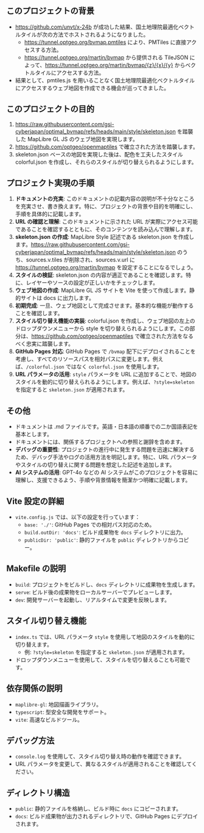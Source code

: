 ## このプロジェクトの背景

- https://github.com/unvt/x-24b が成功した結果、国土地理院最適化ベクトルタイルが次の方法でホストされるようになりました。
  - https://tunnel.optgeo.org/bvmap.pmtiles により、PMTiles に直接アクセスする方法。
  - https://tunnel.optgeo.org/martin/bvmap から提供される TileJSON によって、https://tunnel.optgeo.org/martin/bvmap/{z}/{x}/{y} からベクトルタイルにアクセスする方法。
- 結果として、pmtiles.js を用いることなく国土地理院最適化ベクトルタイルにアクセスするウェブ地図を作成できる機会が巡ってきました。

## このプロジェクトの目的

1. https://raw.githubusercontent.com/gsi-cyberjapan/optimal_bvmap/refs/heads/main/style/skeleton.json を踏襲した MapLibre GL JS のウェブ地図を実現します。
2. https://github.com/optgeo/openmaptiles で確立された方法を踏襲します。
3. skeleton.json ベースの地図を実現した後は、配色を工夫したスタイル colorful.json を作成し、それらのスタイルが切り替えられるようにします。

## プロジェクト実現の手順

1. **ドキュメントの充実**: このドキュメントの記載内容の説明が不十分なところを充実させ、書き換えます。特に、プロジェクトの背景や目的を明確にし、手順を具体的に記載します。
2. **URL の確認と理解**: このドキュメントに示された URL が実際にアクセス可能であることを確認するとともに、そのコンテンツを読み込んで理解します。
3. **skeleton.json の作成**: MapLibre Style 記述である skeleton.json を作成します。https://raw.githubusercontent.com/gsi-cyberjapan/optimal_bvmap/refs/heads/main/style/skeleton.json のうち、sources.v.tiles が削除され、sources.v.url に https://tunnel.optgeo.org/martin/bvmap を設定することになるでしょう。
4. **スタイルの検証**: skeleton.json の内容が適正であることを確認します。特に、レイヤーやソースの設定が正しいかをチェックします。
5. **ウェブ地図の作成**: MapLibre GL JS サイトを Vite を使って作成します。静的サイトは docs に出力します。
6. **初期完成**: 一旦、ウェブ地図として完成させます。基本的な機能が動作することを確認します。
7. **スタイル切り替え機能の実装**: colorful.json を作成し、ウェブ地図の左上のドロップダウンメニューから style を切り替えられるようにします。この部分は、https://github.com/optgeo/openmaptiles で確立された方法をなるべく忠実に踏襲します。
8. **GitHub Pages 対応**: GitHub Pages で `/bvmap` 配下にデプロイされることを考慮し、すべてのリソースパスを相対パスに変更します。例えば、`/colorful.json` ではなく `colorful.json` を使用します。
9. **URL パラメータの活用**: `style` パラメータを URL に追加することで、地図のスタイルを動的に切り替えられるようにします。例えば、`?style=skeleton` を指定すると `skeleton.json` が適用されます。

## その他

- ドキュメントは .md ファイルです。英語・日本語の順番での二か国語表記を基本とします。
- ドキュメントには、関係するプロジェクトへの参照と謝辞を含めます。
- **デバッグの重要性**: プロジェクトの進行中に発生する問題を迅速に解決するため、デバッグ手法やログの活用方法を明記します。特に、URL パラメータやスタイルの切り替えに関する問題を想定した記述を追加します。
- **AI システムの活用**: GPT-4o などの AI システムがこのプロジェクトを容易に理解し、支援できるよう、手順や背景情報を簡潔かつ明確に記載します。

## Vite 設定の詳細

- `vite.config.js` では、以下の設定を行っています：
  - `base: './'`: GitHub Pages での相対パス対応のため。
  - `build.outDir: 'docs'`: ビルド成果物を `docs` ディレクトリに出力。
  - `publicDir: 'public'`: 静的ファイルを `public` ディレクトリからコピー。

## Makefile の説明

- `build`: プロジェクトをビルドし、`docs` ディレクトリに成果物を生成します。
- `serve`: ビルド後の成果物をローカルサーバーでプレビューします。
- `dev`: 開発サーバーを起動し、リアルタイムで変更を反映します。

## スタイル切り替え機能

- `index.ts` では、URL パラメータ `style` を使用して地図のスタイルを動的に切り替えます。
  - 例: `?style=skeleton` を指定すると `skeleton.json` が適用されます。
- ドロップダウンメニューを使用して、スタイルを切り替えることも可能です。

## 依存関係の説明

- `maplibre-gl`: 地図描画ライブラリ。
- `typescript`: 型安全な開発をサポート。
- `vite`: 高速なビルドツール。

## デバッグ方法

- `console.log` を使用して、スタイル切り替え時の動作を確認できます。
- URL パラメータを変更して、異なるスタイルが適用されることを確認してください。

## ディレクトリ構造

- `public`: 静的ファイルを格納し、ビルド時に `docs` にコピーされます。
- `docs`: ビルド成果物が出力されるディレクトリで、GitHub Pages にデプロイされます。
